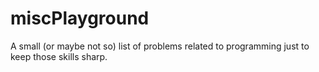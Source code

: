 # miscPlayground

A small (or maybe not so) list of problems related to programming just to keep those skills sharp.

